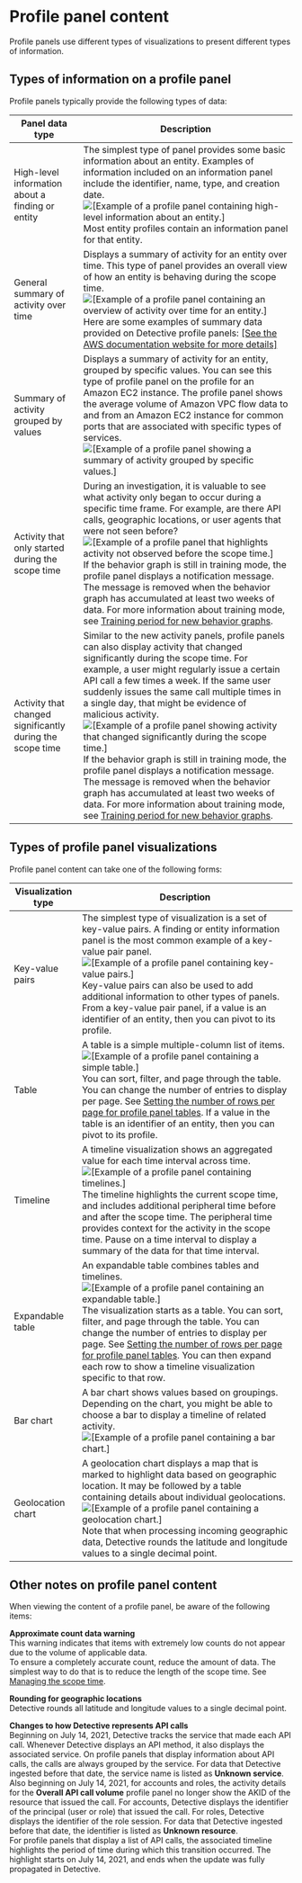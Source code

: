 # Profile panel content<a name="profile-panel-content"></a>

Profile panels use different types of visualizations to present different types of information\.

## Types of information on a profile panel<a name="profile-panel-data-types"></a>

Profile panels typically provide the following types of data:


|  Panel data type  |  Description  | 
| --- | --- | 
|  High\-level information about a finding or entity  |  The simplest type of panel provides some basic information about an entity\. Examples of information included on an information panel include the identifier, name, type, and creation date\. ![\[Example of a profile panel containing high-level information about an entity.\]](http://docs.aws.amazon.com/detective/latest/userguide/images/screen_profile_panel_item_details.png) Most entity profiles contain an information panel for that entity\.  | 
|  General summary of activity over time  |  Displays a summary of activity for an entity over time\. This type of panel provides an overall view of how an entity is behaving during the scope time\. ![\[Example of a profile panel containing an overview of activity over time for an entity.\]](http://docs.aws.amazon.com/detective/latest/userguide/images/screen_profile_panel_activity_summary.png) Here are some examples of summary data provided on Detective profile panels: [\[See the AWS documentation website for more details\]](http://docs.aws.amazon.com/detective/latest/userguide/profile-panel-content.html)  | 
|  Summary of activity grouped by values  |  Displays a summary of activity for an entity, grouped by specific values\. You can see this type of profile panel on the profile for an Amazon EC2 instance\. The profile panel shows the average volume of Amazon VPC flow data to and from an Amazon EC2 instance for common ports that are associated with specific types of services\. ![\[Example of a profile panel showing a summary of activity grouped by specific values.\]](http://docs.aws.amazon.com/detective/latest/userguide/images/screen_profile_panel_grouped_summary.png)  | 
|  Activity that only started during the scope time  |  During an investigation, it is valuable to see what activity only began to occur during a specific time frame\. For example, are there API calls, geographic locations, or user agents that were not seen before? ![\[Example of a profile panel that highlights activity not observed before the scope time.\]](http://docs.aws.amazon.com/detective/latest/userguide/images/screen_profile_panel_newly_observed.png) If the behavior graph is still in training mode, the profile panel displays a notification message\. The message is removed when the behavior graph has accumulated at least two weeks of data\. For more information about training mode, see [Training period for new behavior graphs](detective-data-training-period.md)\.  | 
|  Activity that changed significantly during the scope time  |  Similar to the new activity panels, profile panels can also display activity that changed significantly during the scope time\. For example, a user might regularly issue a certain API call a few times a week\. If the same user suddenly issues the same call multiple times in a single day, that might be evidence of malicious activity\. ![\[Example of a profile panel showing activity that changed significantly during the scope time.\]](http://docs.aws.amazon.com/detective/latest/userguide/images/screen_profile_panel_changed_activity.png) If the behavior graph is still in training mode, the profile panel displays a notification message\. The message is removed when the behavior graph has accumulated at least two weeks of data\. For more information about training mode, see [Training period for new behavior graphs](detective-data-training-period.md)\.  | 

## Types of profile panel visualizations<a name="profile-panel-display-types"></a>

Profile panel content can take one of the following forms:


|  Visualization type  |  Description  | 
| --- | --- | 
|  Key\-value pairs  |  The simplest type of visualization is a set of key\-value pairs\. A finding or entity information panel is the most common example of a key\-value pair panel\. ![\[Example of a profile panel containing key-value pairs.\]](http://docs.aws.amazon.com/detective/latest/userguide/images/screen_profile_panel_key_value.png) Key\-value pairs can also be used to add additional information to other types of panels\. From a key\-value pair panel, if a value is an identifier of an entity, then you can pivot to its profile\.  | 
|  Table  |  A table is a simple multiple\-column list of items\. ![\[Example of a profile panel containing a simple table.\]](http://docs.aws.amazon.com/detective/latest/userguide/images/screen_profile_panel_table.png) You can sort, filter, and page through the table\. You can change the number of entries to display per page\. See [Setting the number of rows per page for profile panel tables](profile-panel-table-preferences.md)\. If a value in the table is an identifier of an entity, then you can pivot to its profile\.  | 
|  Timeline  |  A timeline visualization shows an aggregated value for each time interval across time\. ![\[Example of a profile panel containing timelines.\]](http://docs.aws.amazon.com/detective/latest/userguide/images/screen_profile_panel_timeline.png) The timeline highlights the current scope time, and includes additional peripheral time before and after the scope time\. The peripheral time provides context for the activity in the scope time\. Pause on a time interval to display a summary of the data for that time interval\.  | 
|  Expandable table  |  An expandable table combines tables and timelines\. ![\[Example of a profile panel containing an expandable table.\]](http://docs.aws.amazon.com/detective/latest/userguide/images/screen_profile_panel_expandable_table.png) The visualization starts as a table\. You can sort, filter, and page through the table\. You can change the number of entries to display per page\. See [Setting the number of rows per page for profile panel tables](profile-panel-table-preferences.md)\. You can then expand each row to show a timeline visualization specific to that row\.  | 
|  Bar chart  |  A bar chart shows values based on groupings\. Depending on the chart, you might be able to choose a bar to display a timeline of related activity\. ![\[Example of a profile panel containing a bar chart.\]](http://docs.aws.amazon.com/detective/latest/userguide/images/screen_profile_panel_bar_chart.png)  | 
|  Geolocation chart  |  A geolocation chart displays a map that is marked to highlight data based on geographic location\. It may be followed by a table containing details about individual geolocations\. ![\[Example of a profile panel containing a geolocation chart.\]](http://docs.aws.amazon.com/detective/latest/userguide/images/screen_profile_panel_geolocation.png) Note that when processing incoming geographic data, Detective rounds the latitude and longitude values to a single decimal point\.  | 

## Other notes on profile panel content<a name="profile-panel-other-notes"></a>

When viewing the content of a profile panel, be aware of the following items:

****Approximate count data warning****  
This warning indicates that items with extremely low counts do not appear due to the volume of applicable data\.  
To ensure a completely accurate count, reduce the amount of data\. The simplest way to do that is to reduce the length of the scope time\. See [Managing the scope time](scope-time-managing.md)\.

****Rounding for geographic locations****  
Detective rounds all latitude and longitude values to a single decimal point\.

**Changes to how Detective represents API calls**  
Beginning on July 14, 2021, Detective tracks the service that made each API call\. Whenever Detective displays an API method, it also displays the associated service\. On profile panels that display information about API calls, the calls are always grouped by the service\. For data that Detective ingested before that date, the service name is listed as **Unknown service**\.  
Also beginning on July 14, 2021, for accounts and roles, the activity details for the **Overall API call volume** profile panel no longer show the AKID of the resource that issued the call\. For accounts, Detective displays the identifier of the principal \(user or role\) that issued the call\. For roles, Detective displays the identifier of the role session\. For data that Detective ingested before that date, the identifier is listed as **Unknown resource**\.  
For profile panels that display a list of API calls, the associated timeline highlights the period of time during which this transition occurred\. The highlight starts on July 14, 2021, and ends when the update was fully propagated in Detective\.